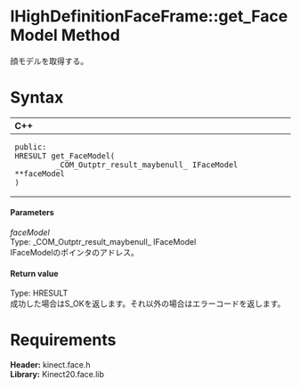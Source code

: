 IHighDefinitionFaceFrame::get\_FaceModel Method  
===============================================  

顔モデルを取得する。 <span id="syntaxSection"></span>

Syntax  
======  

<table>
<colgroup>
<col width="100%" />
</colgroup>
<thead>
<tr class="header">
<th align="left">C++</th>
</tr>
</thead>
<tbody>
<tr class="odd">
<td align="left"><pre><code>public:  
HRESULT get_FaceModel(  
         _COM_Outptr_result_maybenull_ IFaceModel **faceModel  
)</code></pre></td>
</tr>
</tbody>
</table>

<span id="ID4EG"></span>
#### Parameters  

*faceModel*    
Type: \_COM\_Outptr\_result\_maybenull\_ IFaceModel  
IFaceModelのポインタのアドレス。  

<span id="ID4EP"></span>
#### Return value  

Type: HRESULT  
成功した場合はS\_OKを返します。それ以外の場合はエラーコードを返します。  

<span id="requirements"></span>

Requirements  
============  

**Header:** kinect.face.h  
**Library:** Kinect20.face.lib  



<!--Please do not edit the data in the comment block below.-->
<!--
TOCTitle : get_FaceModel Method
RLTitle : IHighDefinitionFaceFrame::get_FaceModel Method
KeywordK : get_FaceModel method
KeywordK : IHighDefinitionFaceFrame::get_FaceModel method
KeywordF : IHighDefinitionFaceFrame::get_FaceModel
KeywordF : get_FaceModel
KeywordF : Microsoft.Kinect.face.IHighDefinitionFaceFrame.get_FaceModel(_COM_Outptr_result_maybenull_ IFaceModel)
KeywordA : M:Microsoft.Kinect.face.IHighDefinitionFaceFrame.get_FaceModel(_COM_Outptr_result_maybenull_ IFaceModel)
AssetID : M:Microsoft.Kinect.face.IHighDefinitionFaceFrame.get_FaceModel(_COM_Outptr_result_maybenull_ IFaceModel)
Locale : en-us
CommunityContent : 1
APIType : Managed
APILocation : 
APIName : Microsoft.Kinect.face.IHighDefinitionFaceFrame::get_FaceModel
TargetOS : Windows
TopicType : kbSyntax
DevLang : C++
DocSet : K4Wv2
ProjType : K4Wv2Proj
Technology : Kinect for Windows
Product : Kinect for Windows SDK v2
productversion : 20
-->
